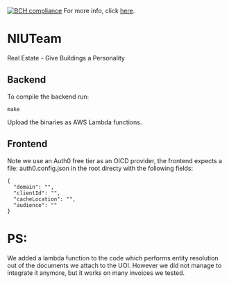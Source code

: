 [![BCH compliance](https://bettercodehub.com/edge/badge/OdysseyMomentum/NIUTeam?branch=main&token=b56aa973546fcea86a3885958be946bfce4c025f)](https://bettercodehub.com/) For more info, click [here](https://odysseymomentum.github.io).

# NIUTeam
Real Estate - Give Buildings a Personality

## Backend
To compile the backend run:

```
make
```

Upload the binaries as AWS Lambda functions. 


## Frontend

Note we use an Auth0 free tier as an OICD provider, the frontend expects a file: auth0.config.json in the root directy with the following fields:

```
{
  "domain": "",
  "clientId": "",
  "cacheLocation": "",
  "audience": ""
}
```

# PS:

We added a lambda function to the code which performs entity resolution out of the documents we attach to the UOI. However we did not manage to integrate it anymore, but it works on many invoices we tested.
